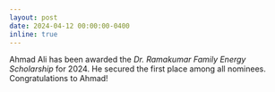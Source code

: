 ```yaml
---
layout: post
date: 2024-04-12 00:00:00-0400
inline: true
---
```


Ahmad Ali has been awarded the *Dr. Ramakumar Family Energy Scholarship* for
2024. He secured the first place among all nominees. Congratulations to Ahmad!
